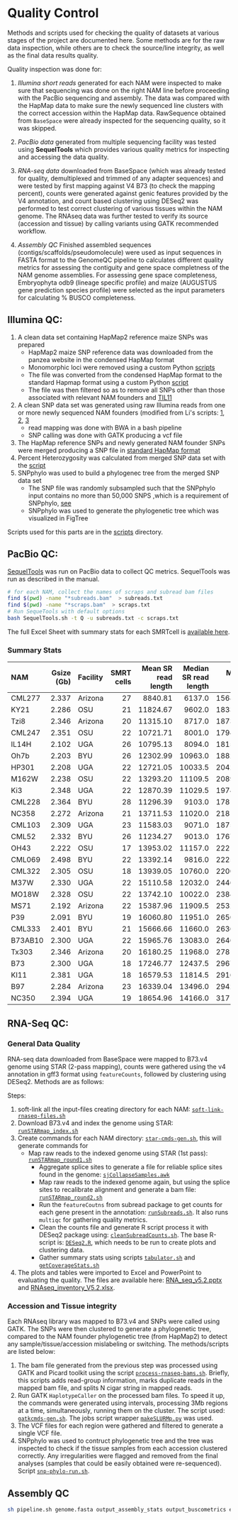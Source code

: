 # Quality Control

Methods and scripts used for checking the quality of datasets at various stages of the project are documented here. Some methods are for the raw data inspection, while others are to check the source/line integrity, as well as the final data results quality.  

Quality inspection was done for:

1. _Illumina short reads_ generated for each NAM were inspected to make sure that sequencing was done on the right NAM line before proceeding with the PacBio sequencing and assembly.
The data was compared with the HapMap data to make sure the newly sequenced line clusters with the correct accession within the HapMap data.
RawSequence obtained from `BaseSpace` were already inspected for the sequencing quality, so it was skipped.

2. _PacBio data_ generated from multiple sequencing facility was tested using **SequelTools** which provides various quality metrics for inspecting and accessing the data quality.

3. _RNA-seq data_ downloaded from BaseSpace (which was already tested for quality, demultiplexed and trimmed of any adapter sequences) and were tested by first mapping against V4 B73 (to check the mapping percent), counts were generated against genic features provided by the V4 annotation, and count based clustering using DESeq2 was performed to test correct clustering of various tissues within the NAM genome. The RNAseq data was further tested to verify its source (accession and tissue) by calling variants using GATK recommended workflow.

4. _Assembly QC_ Finished assembled sequences (contigs/scaffolds/pseudomolecule) were used as input sequences in FASTA format to the GenomeQC pipeline to calculates different quality metrics for assessing the contiguity and gene space completness of the NAM genome assemblies. For assessing gene space completeness, Embryophyta odb9 (lineage specific profile) and maize (AUGUSTUS gene prediction species profile) were selected as the input parameters for calculating % BUSCO completeness.




## Illumina QC:

1. A clean data set containing HapMap2 reference maize SNPs was prepared
	- HapMap2 maize SNP reference data was downloaded from the panzea website in the condensed HapMap format
	- Monomorphic loci were removed using a custom Python [scripts](scripts/18_1_removeMMLhapMap.py)
	- The file was converted from the condensed HapMap format to the standard Hapmap format using a custom Python [script](scripts/18_1_standardizeHapMap.py)
	- The file was then filtered so as to remove all SNPs other than those associated with relevant NAM founders and [TIL11](scripts/18_1_hapMapNAMonly2.py)
2. A clean SNP data set was generated using raw Illumina reads from one or more newly sequenced NAM founders (modified from Li's scripts: [1](https://github.com/HuffordLab/Wang_et_al._Demography/blob/master/trim_mapping_MD/trim_pe.sh), [2](https://github.com/HuffordLab/Wang_et_al._Demography/tree/master/GATK_SNPcalling), [3](https://github.com/HuffordLab/Wang_et_al._Demography/blob/master/trim_mapping_MD/20150709_trim.mapping.MD.sh)
	- read mapping was done with BWA in a bash pipeline
	- SNP calling was done with GATK  producing a vcf file
3. The HapMap reference SNPs and newly generated NAM founder SNPs were merged producing a SNP file in [standard HapMap format](scripts/18_1_mergeOurDataWHapMap.py)
4. Percent Heterozygosity was calculated from merged SNP data set with the [script](scripts/18_1_countPerPolyLoci2.py)
5. SNPphylo was used to build a phylogenec tree from the merged SNP data set
	- The SNP file was randomly subsampled such that the SNPphylo input contains no more than 50,000 SNPS ,which is a requirement of SNPphylo, [see](scripts/18_1_subSampleHapmapSNPs.py)
	- SNPphylo was used to generate the phylogenetic tree which was visualized in FigTree

Scripts used for this parts are in the [scripts](./scripts) directory.

## PacBio QC:

[SequelTools](https://bmcbioinformatics.biomedcentral.com/articles/10.1186/s12859-020-03751-8) was run on PacBio data to collect QC metrics. SequelTools was run as described in the manual.

```bash
# for each NAM, collect the names of scraps and subread bam files
find $(pwd) -name "*subreads.bam"  > subreads.txt
find $(pwd) -name "*scraps.bam"  > scraps.txt
# Run SequeTools with default options
bash SequelTools.sh -t Q -u subreads.txt -c scraps.txt
```
The full Excel Sheet with summary stats for each SMRTcell is [available here](assets/PacBio_SequelTools_stats.xlsx).

### Summary Stats

| NAM     | Gsize (Gb) | Facility | SMRT cells | Mean SR read length | Median SR read length | Mean N50 | Depth of coverage (SR) |
|:--------|-----------:|:---------|-----------:|--------------------:|----------------------:|---------:|-----------------------:|
| CML277  | 2.337      | Arizona  | 27         | 8840.81             | 6137.0                | 15682.2  | 70.7                   |
| KY21    | 2.286      | OSU      | 21         | 11824.67            | 9602.0                | 18338.8  | 68.7                   |
| Tzi8    | 2.346      | Arizona  | 20         | 11315.10            | 8717.0                | 18732.2  | 66.4                   |
| CML247  | 2.351      | OSU      | 22         | 10721.71            | 8001.0                | 17945.6  | 68.3                   |
| IL14H   | 2.102      | UGA      | 26         | 10795.13            | 8094.0                | 18152.4  | 85.5                   |
| Oh7b    | 2.203      | BYU      | 26         | 12302.99            | 10963.0               | 18828.7  | 70.6                   |
| HP301   | 2.208      | UGA      | 22         | 12721.05            | 10033.5               | 20426.8  | 73.8                   |
| M162W   | 2.238      | OSU      | 22         | 13293.20            | 11109.5               | 20897.4  | 76.2                   |
| Ki3     | 2.348      | UGA      | 22         | 12870.39            | 11029.5               | 19749.3  | 63.5                   |
| CML228  | 2.364      | BYU      | 28         | 11296.39            | 9103.0                | 17818.4  | 68.3                   |
| NC358   | 2.272      | Arizona  | 21         | 13711.53            | 11020.0               | 21816.6  | 71.2                   |
| CML103  | 2.309      | UGA      | 23         | 11583.03            | 9071.0                | 18756.8  | 72.2                   |
| CML52   | 2.332      | BYU      | 26         | 11234.27            | 9013.0                | 17672.0  | 69.1                   |
| OH43    | 2.222      | OSU      | 17         | 13953.02            | 11157.0               | 22216.4  | 69.9                   |
| CML069  | 2.498      | BYU      | 22         | 13392.14            | 9816.0                | 22256.7  | 64.4                   |
| CML322  | 2.305      | OSU      | 18         | 13939.05            | 10760.0               | 22004.8  | 65.6                   |
| M37W    | 2.330      | UGA      | 22         | 15110.58            | 12032.0               | 24461.1  | 65.9                   |
| MO18W   | 2.328      | OSU      | 22         | 13742.10            | 10022.0               | 23843.7  | 85.2                   |
| MS71    | 2.192      | Arizona  | 22         | 15387.96            | 11909.5               | 25324.4  | 76.1                   |
| P39     | 2.091      | BYU      | 19         | 16060.80            | 11951.0               | 26507.0  | 81.3                   |
| CML333  | 2.401      | BYU      | 21         | 15666.66            | 11660.0               | 26361.6  | 63.2                   |
| B73AB10 | 2.300      | UGA      | 22         | 15965.76            | 13083.0               | 26462.7  | 62.7                   |
| Tx303   | 2.346      | Arizona  | 20         | 16180.25            | 11968.0               | 27810.9  | 71.1                   |
| B73     | 2.300      | UGA      | 18         | 17246.77            | 12437.5               | 29671.6  | 82.9                   |
| KI11    | 2.381      | UGA      | 18         | 16579.53            | 11814.5               | 29169.9  | 65.9                   |
| B97     | 2.284      | Arizona  | 23         | 16339.04            | 13496.0               | 29428.0  | 71.3                   |
| NC350   | 2.394      | UGA      | 19         | 18654.96            | 14166.0               | 31717.6  | 65.9                   |



## RNA-Seq QC:

### General Data Quality

RNA-seq data downloaded from BaseSpace were mapped to B73.v4 genome using STAR (2-pass mapping), counts were gathered using the v4 annotation in gff3 format using `featureCounts`, followed by clustering using DESeq2. Methods are as follows:

Steps:
1. soft-link all the input-files creating directory for each NAM: [`soft-link-rnaseq-files.sh`](scripts/soft-link-rnaseq-files.sh)
2. Download B73.v4 and index the genome using STAR: [`runSTARmap_index.sh`](scripts/runSTARmap_index.sh)
3. Create commands for each NAM directory: [`star-cmds-gen.sh`](scripts/star-cmds-gen.sh), this will generate commands for
     * Map raw reads to the indexed genome using STAR (1st pass): [`runSTARmap_round1.sh`](scripts/runSTARmap_round1.sh)
		 * Aggregate splice sites to generate a file for reliable splice sites found in the genome: [`sjCollapseSamples.awk`](scripts/sjCollapseSamples.awk)
		 * Map raw reads to the indexed genome again, but using the splice sites to recalibrate alignment and generate a bam file: [`runSTARmap_round2.sh`](scripts/runSTARmap_round2.sh)
		 * Run the `featureCoutns` from subread package to get counts for each gene present in the annotation: [`runSubreads.sh`](scripts/runSubreads.sh). It also runs `multiqc` for gathering quality metrics.
		 * Clean the counts file and generate R script process it with DESeq2 package using: [`cleanSubreadCounts.sh`](scripts/cleanSubreadCounts.sh). The base R-script is: [`DESeq2.R`](scripts/DESeq2.R), which needs to be run to create plots and clustering data.
		 * Gather summary stats using scripts [`tabulator.sh`](scripts/tabulator.sh) and [`getCoverageStats.sh`](scripts/getCoverageStats.sh)
4. The plots and tables were imported to Excel and PowerPoint to evaluating the quality. The files are available here: [RNA_seq_v5.2.pptx](assets/RNA_seq_v5.2.pptx) and [RNAseq_inventory_V5.2.xlsx](assets/RNAseq_inventory_V5.2.xlsx).

### Accession and Tissue integrity

Each RNAseq library was mapped to B73.v4 and SNPs were called using GATK. The SNPs were then clustered to generate a phylogenetic tree, compared to the NAM founder phylogenetic tree (from HapMap2) to detect any sample/tissue/accession mislabeling or switching. The methods/scripts are listed below:

 1. The bam file generated from the previous step was processed using GATK and Picard toolkit using the script [`process-rnaseq-bams.sh`](scripts/process-rnaseq-bams.sh). Briefly, this scripts adds read-group information, marks duplicate reads in the mapped bam file, and splits N cigar string in mapped reads.
 2. Run GATK `HaplotypeCaller` on the processed bam files. To speed it up, the commands were generated using intervals, processing 3Mb regions at a time, simultaneously, running them on the cluster. The script used: [`gatkcmds-gen.sh`](scripts/gatkcmds-gen.sh). The jobs script wrapper [`makeSLURMp.py`](https://github.com/ISUgenomics/common_scripts/blob/master/makeSLURMp.py) was used.
 3. The VCF files for each region were gathered and filtered to generate a single VCF file.
 4. SNPphylo was used to contruct phylogenetic tree and the tree was inspected to check if the tissue samples from each accession clustered correctly. Any irregularities were flagged and removed from the final analyses (samples that could be easily obtained were re-sequenced). Script [`snp-phylo-run.sh`](scripts/snp-phylo-run.sh).


## Assembly QC

```bash
sh pipeline.sh genome.fasta output_assembly_stats output_buscometrics embryophyta_odb9 maize 32
```
